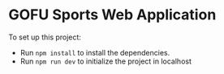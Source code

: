 # GOFU Sports Web Application

To set up this project:
- Run ``npm install`` to install the dependencies.
- Run  ``npm run dev`` to initialize the project in localhost